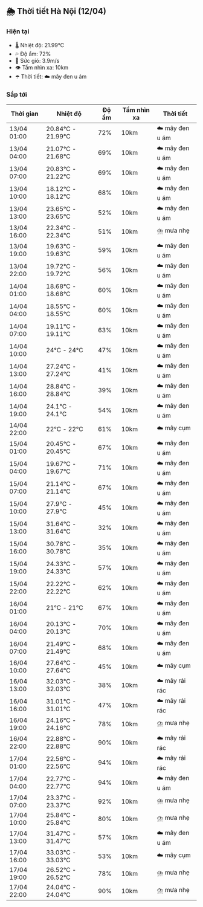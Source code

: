 ## 🌦️ Thời tiết Hà Nội (12/04)

### Hiện tại

- 🌡️ Nhiệt độ: 21.99℃
- 💦 Độ ẩm: 72%
- 💨 Sức gió: 3.9m/s
- 👁️ Tầm nhìn xa: 10km
- ☂️ Thời tiết: ☁️ mây đen u ám

### Sắp tới

| Thời gian | Nhiệt độ | Độ ẩm | Tầm nhìn xa | Thời tiết |
| --- | --- | --- | --- | --- |
| 13/04 01:00 | 20.84℃ - 21.99℃ | 72% | 10km | ☁️ mây đen u ám |
| 13/04 04:00 | 21.07℃ - 21.68℃ | 69% | 10km | ☁️ mây đen u ám |
| 13/04 07:00 | 20.83℃ - 21.22℃ | 69% | 10km | ☁️ mây đen u ám |
| 13/04 10:00 | 18.12℃ - 18.12℃ | 68% | 10km | ☁️ mây đen u ám |
| 13/04 13:00 | 23.65℃ - 23.65℃ | 52% | 10km | ☁️ mây đen u ám |
| 13/04 16:00 | 22.34℃ - 22.34℃ | 51% | 10km | ⛈️ mưa nhẹ |
| 13/04 19:00 | 19.63℃ - 19.63℃ | 59% | 10km | ☁️ mây đen u ám |
| 13/04 22:00 | 19.72℃ - 19.72℃ | 56% | 10km | ☁️ mây đen u ám |
| 14/04 01:00 | 18.68℃ - 18.68℃ | 60% | 10km | ☁️ mây đen u ám |
| 14/04 04:00 | 18.55℃ - 18.55℃ | 60% | 10km | ☁️ mây đen u ám |
| 14/04 07:00 | 19.11℃ - 19.11℃ | 63% | 10km | ☁️ mây đen u ám |
| 14/04 10:00 | 24℃ - 24℃ | 47% | 10km | ☁️ mây đen u ám |
| 14/04 13:00 | 27.24℃ - 27.24℃ | 41% | 10km | ☁️ mây đen u ám |
| 14/04 16:00 | 28.84℃ - 28.84℃ | 39% | 10km | ☁️ mây đen u ám |
| 14/04 19:00 | 24.1℃ - 24.1℃ | 54% | 10km | ☁️ mây đen u ám |
| 14/04 22:00 | 22℃ - 22℃ | 61% | 10km | ☁️ mây cụm |
| 15/04 01:00 | 20.45℃ - 20.45℃ | 67% | 10km | ☁️ mây đen u ám |
| 15/04 04:00 | 19.67℃ - 19.67℃ | 71% | 10km | ☁️ mây đen u ám |
| 15/04 07:00 | 21.14℃ - 21.14℃ | 67% | 10km | ☁️ mây đen u ám |
| 15/04 10:00 | 27.9℃ - 27.9℃ | 45% | 10km | ☁️ mây đen u ám |
| 15/04 13:00 | 31.64℃ - 31.64℃ | 32% | 10km | ☁️ mây đen u ám |
| 15/04 16:00 | 30.78℃ - 30.78℃ | 35% | 10km | ☁️ mây đen u ám |
| 15/04 19:00 | 24.33℃ - 24.33℃ | 57% | 10km | ☁️ mây đen u ám |
| 15/04 22:00 | 22.22℃ - 22.22℃ | 62% | 10km | ☁️ mây đen u ám |
| 16/04 01:00 | 21℃ - 21℃ | 67% | 10km | ☁️ mây đen u ám |
| 16/04 04:00 | 20.13℃ - 20.13℃ | 70% | 10km | ☁️ mây đen u ám |
| 16/04 07:00 | 21.49℃ - 21.49℃ | 68% | 10km | ☁️ mây đen u ám |
| 16/04 10:00 | 27.64℃ - 27.64℃ | 45% | 10km | ☁️ mây cụm |
| 16/04 13:00 | 32.03℃ - 32.03℃ | 38% | 10km | ☁️ mây rải rác |
| 16/04 16:00 | 31.01℃ - 31.01℃ | 47% | 10km | ☁️ mây rải rác |
| 16/04 19:00 | 24.16℃ - 24.16℃ | 78% | 10km | ⛈️ mưa nhẹ |
| 16/04 22:00 | 22.88℃ - 22.88℃ | 90% | 10km | ☁️ mây rải rác |
| 17/04 01:00 | 22.56℃ - 22.56℃ | 94% | 10km | ☁️ mây rải rác |
| 17/04 04:00 | 22.77℃ - 22.77℃ | 94% | 10km | ☁️ mây đen u ám |
| 17/04 07:00 | 23.37℃ - 23.37℃ | 92% | 10km | ⛈️ mưa nhẹ |
| 17/04 10:00 | 25.84℃ - 25.84℃ | 80% | 10km | ⛈️ mưa nhẹ |
| 17/04 13:00 | 31.47℃ - 31.47℃ | 57% | 10km | ☁️ mây đen u ám |
| 17/04 16:00 | 33.03℃ - 33.03℃ | 53% | 10km | ☁️ mây cụm |
| 17/04 19:00 | 26.52℃ - 26.52℃ | 78% | 10km | ⛈️ mưa nhẹ |
| 17/04 22:00 | 24.04℃ - 24.04℃ | 90% | 10km | ⛈️ mưa nhẹ |
